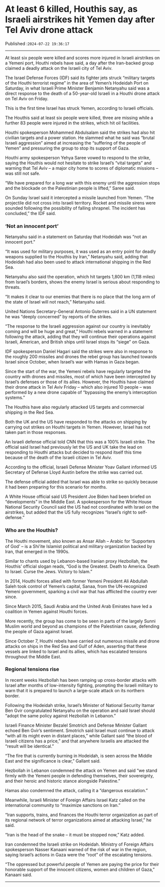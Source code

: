 # At least 6 killed, Houthis say, as Israeli airstrikes hit Yemen day after Tel Aviv drone attack

Published :`2024-07-22 19:36:17`

---

At least six people were killed and scores more injured in Israeli airstrikes on a Yemeni port, Houthi rebels have said, a day after the Iran-backed group claimed a deadly attack on the Israeli city of Tel Aviv.

The Israel Defense Forces (IDF) said its fighter jets struck “military targets of the Houthi terrorist regime” in the area of Yemen’s Hodeidah Port on Saturday, in what Israeli Prime Minister Benjamin Netanyahu said was a direct response to the death of a 50-year-old Israeli in a Houthi drone attack on Tel Aviv on Friday.

This is the first time Israel has struck Yemen, according to Israeli officials.

The Houthis said at least six people were killed, three are missing while a further 83 people were injured in the strikes, which hit oil facilities.

Houthi spokesperson Mohammed Abdulsalam said the strikes had also hit civilian targets and a power station. He slammed what he said was “brutal Israeli aggression” aimed at increasing the “suffering of the people of Yemen” and pressuring the group to stop its support of Gaza.

Houthi army spokesperson Yehya Saree vowed to respond to the strike, saying the Houthis would not hesitate to strike Israel’s “vital targets” and warning that Tel Aviv – a major city home to scores of diplomatic missions – was still not safe.

“We have prepared for a long war with this enemy until the aggression stops and the blockade on the Palestinian people is lifted,” Saree said.

On Sunday Israel said it intercepted a missile launched from Yemen. “The projectile did not cross into Israeli territory. Rocket and missile sirens were sounded following the possibility of falling shrapnel. The incident has concluded,” the IDF said.

### ‘Not an innocent port’

Netanyahu said in a statement on Saturday that Hodeidah was “not an innocent port.”

“It was used for military purposes, it was used as an entry point for deadly weapons supplied to the Houthis by Iran,” Netanyahu said, adding that Hodeidah had also been used to attack international shipping in the Red Sea.

Netanyahu also said the operation, which hit targets 1,800 km (1,118 miles) from Israel’s borders, shows the enemy Israel is serious about responding to threats.

“It makes it clear to our enemies that there is no place that the long arm of the state of Israel will not reach,” Netanyahu said.

United Nations Secretary-General Antonio Guterres said in a UN statement he was “deeply concerned” by reports of the strikes.

“The response to the Israeli aggression against our country is inevitably coming and will be huge and great,” Houthi rebels warned in a statement following the attack, adding that they will continue their operations against Israeli, American, and British ships until Israel stops its “siege” on Gaza.

IDF spokesperson Daniel Hagari said the strikes were also in response to the roughly 200 missiles and drones the rebel group has launched towards Israel since October, when Israel’s war with Hamas in Gaza began.

Since the start of the war, the Yemeni rebels have regularly targeted the country with drones and missiles, most of which have been intercepted by Israel’s defenses or those of its allies. However, the Houthis have claimed their drone attack in Tel Aviv Friday – which also injured 10 people – was performed by a new drone capable of “bypassing the enemy’s interception systems.”

The Houthis have also regularly attacked US targets and commercial shipping in the Red Sea.

Both the UK and the US have responded to the attacks on shipping by carrying out strikes on Houthi targets in Yemen. However, Israel has not taken part in those responses.

An Israeli defense official told CNN that this was a 100% Israeli strike. The official said Israel had previously let the US and UK take the lead on responding to Houthi attacks but decided to respond itself this time because of the death of the Israeli citizen in Tel Aviv.

According to the official, Israeli Defense Minister Yoav Gallant informed US Secretary of Defense Lloyd Austin before the strike was carried out.

The defense official added that Israel was able to strike so quickly because it had been preparing for this scenario for months.

A White House official said US President Joe Biden had been briefed on “developments” in the Middle East. A spokesperson for the White House National Security Council said the US had not coordinated with Israel on the airstrikes, but added that the US fully recognizes “Israel’s right to self-defense.”

### Who are the Houthis?

The Houthi movement, also known as Ansar Allah – Arabic for ‘Supporters of God’ – is a Shi’ite Islamist political and military organization backed by Iran, that emerged in the 1990s.

Similar to chants used by Lebanon-based Iranian proxy Hezbollah, the Houthis’ official slogan reads, “God is the Greatest. Death to America. Death to Israel. Curse the Jews. Victory to Islam.”

In 2014, Houthi forces allied with former Yemeni President Ali Abdullah Saleh took control of Yemen’s capital, Sanaa, from the UN-recognized Yemeni government, sparking a civil war that has afflicted the country ever since.

Since March 2015, Saudi Arabia and the United Arab Emirates have led a coalition in Yemen against Houthi forces.

More recently, the group has come to be seen in parts of the largely Sunni Muslim world and beyond as champions of the Palestinian cause, defending the people of Gaza against Israel.

Since October 7, Houthi rebels have carried out numerous missile and drone attacks on ships in the Red Sea and Gulf of Aden, asserting that these vessels are linked to Israel and its allies, which has escalated tensions throughout the Middle East.

### Regional tensions rise

In recent weeks Hezbollah has been ramping up cross-border attacks with Israel after months of low-intensity fighting, prompting the Israeli military to warn that it is prepared to launch a large-scale attack on its northern border.

Following the Hodeidah strike, Israel’s Minister of National Security Itamar Ben Gvir congratulated Netanyahu on the operation and said Israel should “adopt the same policy against Hezbollah in Lebanon.”

Israeli Finance Minister Bezalel Smotrich and Defense Minister Gallant echoed Ben Gvir’s sentiment. Smotrich said Israel must continue to attack “with all its might even in distant places,” while Gallant said “the blood of Israeli citizens has a price,” and that anywhere Israelis are attacked the “result will be identical.”

“The fire that is currently burning in Hodeidah, is seen across the Middle East and the significance is clear,” Gallant said.

Hezbollah in Lebanon condemned the attack on Yemen and said “we stand firmly with the Yemeni people in defending themselves, their sovereignty, and their heroic and historic stance alongside Palestine.”

Hamas also condemned the attack, calling it a “dangerous escalation.”

Meanwhile, Israeli Minister of Foreign Affairs Israel Katz called on the international community to “maximize sanctions on Iran.”

“Iran supports, trains, and finances the Houthi terror organization as part of its regional network of terror organizations aimed at attacking Israel,” he said.

“Iran is the head of the snake – it must be stopped now,” Katz added.

Iran condemned the Israeli strike on Hodeidah. Ministry of Foreign Affairs spokesperson Nasser Kanaani warned of the risk of war in the region, saying Israel’s actions in Gaza were the “root” of the escalating tensions.

“The oppressed but powerful people of Yemen are paying the price for their honorable support of the innocent citizens, women and children of Gaza,” Kanaani said.

---

